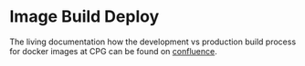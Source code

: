 # Image Build Deploy

The living documentation how the development vs production build process for docker images at CPG can be found on [confluence](https://cpg-populationanalysis.atlassian.net/wiki/x/GQDcEg).
